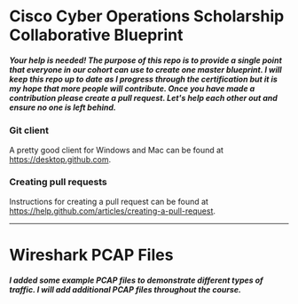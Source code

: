 # Cisco Cyber Operations Scholarship Collaborative Blueprint

##### Your help is needed! The purpose of this repo is to provide a single point that everyone in our cohort can use to create one master blueprint. I will keep this repo up to date as I progress through the certification but it is my hope that more people will contribute. Once you have made a contribution please create a pull request. Let's help each other out and ensure no one is left behind.

### Git client
A pretty good client for Windows and Mac can be found at https://desktop.github.com.

### Creating pull requests
Instructions for creating a pull request can be found at https://help.github.com/articles/creating-a-pull-request.

---

# Wireshark PCAP Files

##### I added some example PCAP files to demonstrate different types of traffic. I will add additional PCAP files throughout the course.
